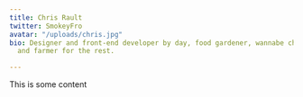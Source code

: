 ```yaml
---
title: Chris Rault
twitter: SmokeyFro
avatar: "/uploads/chris.jpg"
bio: Designer and front-end developer by day, food gardener, wannabe chef, homesteader
  and farmer for the rest.

---
```

This is some content